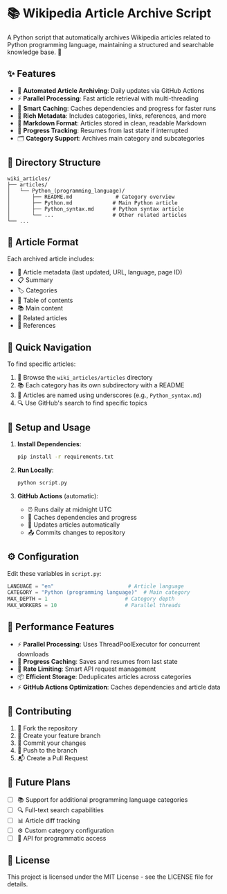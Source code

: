 # 📚 Wikipedia Article Archive Script

A Python script that automatically archives Wikipedia articles related to Python programming language, maintaining a structured and searchable knowledge base. 🐍

## ✨ Features

- 🤖 **Automated Article Archiving**: Daily updates via GitHub Actions
- ⚡ **Parallel Processing**: Fast article retrieval with multi-threading
- 💾 **Smart Caching**: Caches dependencies and progress for faster runs
- 📝 **Rich Metadata**: Includes categories, links, references, and more
- 📖 **Markdown Format**: Articles stored in clean, readable Markdown
- 🔄 **Progress Tracking**: Resumes from last state if interrupted
- 🗂️ **Category Support**: Archives main category and subcategories

## 📁 Directory Structure

```
wiki_articles/
├── articles/
│   └── Python_(programming_language)/
│       ├── README.md              # Category overview
│       ├── Python.md             # Main Python article
│       ├── Python_syntax.md      # Python syntax article
│       └── ...                   # Other related articles
└── ...
```

## 📄 Article Format

Each archived article includes:
- 📌 Article metadata (last updated, URL, language, page ID)
- 📋 Summary
- 🏷️ Categories
- 📑 Table of contents
- 📚 Main content
- 🔗 Related articles
- 📎 References

## 🧭 Quick Navigation

To find specific articles:
1. 📂 Browse the `wiki_articles/articles` directory
2. 📚 Each category has its own subdirectory with a README
3. 📝 Articles are named using underscores (e.g., `Python_syntax.md`)
4. 🔍 Use GitHub's search to find specific topics

## 🚀 Setup and Usage

1. **Install Dependencies**:
   ```bash
   pip install -r requirements.txt
   ```

2. **Run Locally**:
   ```bash
   python script.py
   ```

3. **GitHub Actions** (automatic):
   - ⏰ Runs daily at midnight UTC
   - 💾 Caches dependencies and progress
   - 🔄 Updates articles automatically
   - 📤 Commits changes to repository

## ⚙️ Configuration

Edit these variables in `script.py`:
```python
LANGUAGE = "en"                        # Article language
CATEGORY = "Python (programming language)"  # Main category
MAX_DEPTH = 1                         # Category depth
MAX_WORKERS = 10                      # Parallel threads
```

## 🚄 Performance Features

- ⚡ **Parallel Processing**: Uses ThreadPoolExecutor for concurrent downloads
- 💾 **Progress Caching**: Saves and resumes from last state
- 🔄 **Rate Limiting**: Smart API request management
- 📦 **Efficient Storage**: Deduplicates articles across categories
- ⚡ **GitHub Actions Optimization**: Caches dependencies and article data

## 🤝 Contributing

1. 🔱 Fork the repository
2. 🌿 Create your feature branch
3. 💾 Commit your changes
4. 🚀 Push to the branch
5. 📬 Create a Pull Request

## 🔮 Future Plans

- [ ] 📚 Support for additional programming language categories
- [ ] 🔍 Full-text search capabilities
- [ ] 📊 Article diff tracking
- [ ] ⚙️ Custom category configuration
- [ ] 🔌 API for programmatic access

## 📜 License

This project is licensed under the MIT License - see the LICENSE file for details.
